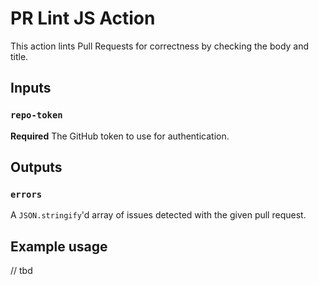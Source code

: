 # PR Lint JS Action

This action lints Pull Requests for correctness by checking the body and title.

## Inputs

### `repo-token`

**Required** The GitHub token to use for authentication.

## Outputs

### `errors`

A `JSON.stringify`'d array of issues detected with the given pull request.

## Example usage

// tbd
